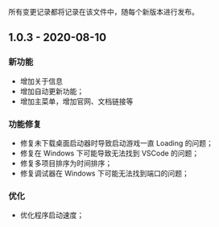 所有变更记录都将记录在该文件中，随每个新版本进行发布。

## 1.0.3 - 2020-08-10

### 新功能

- 增加关于信息
- 增加自动更新功能；
- 增加主菜单，增加官网、文档链接等

### 功能修复

- 修复未下载桌面启动器时导致启动游戏一直 Loading 的问题；
- 修复在 Windows 下可能导致无法找到 VSCode 的问题；
- 修复多项目排序为时间排序；
- 修复调试器在 Windows 下可能无法找到端口的问题；

### 优化

- 优化程序启动速度；
